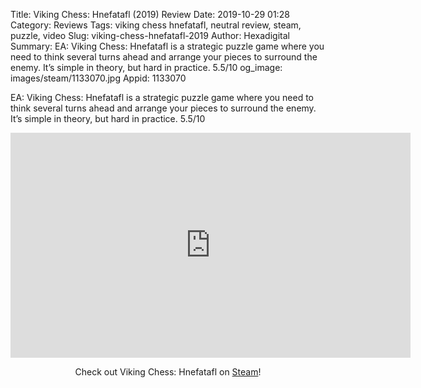 Title: Viking Chess: Hnefatafl (2019) Review
Date: 2019-10-29 01:28
Category: Reviews
Tags: viking chess hnefatafl, neutral review, steam, puzzle, video
Slug: viking-chess-hnefatafl-2019
Author: Hexadigital
Summary: EA: Viking Chess: Hnefatafl is a strategic puzzle game where you need to think several turns ahead and arrange your pieces to surround the enemy. It’s simple in theory, but hard in practice. 5.5/10
og_image: images/steam/1133070.jpg
Appid: 1133070

EA: Viking Chess: Hnefatafl is a strategic puzzle game where you need to think several turns ahead and arrange your pieces to surround the enemy. It’s simple in theory, but hard in practice. 5.5/10

<center><iframe src="https://www.youtube.com/embed/Z3lORamDilA?feature=oembed" allow="accelerometer; autoplay; encrypted-media; gyroscope; picture-in-picture" width="640" height="360" frameborder="0"></iframe>

Check out Viking Chess: Hnefatafl on [Steam](https://store.steampowered.com/app/1133070/?curator_clanid=34633900)!</center>